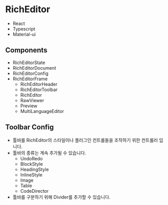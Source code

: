 # RichEditor

- React
- Typescript
- Material-ui

## Components

- RichEditorState
- RichEditorDocument
- RichEditorConfig
- RichEditorFrame
  - RichEditorHeader
  - RichEditorToolbar
  - RichEditor
  - RawViewer
  - Preview
  - MultiLanguageEditor

## Toolbar Config

- 툴바를 RichEditor의 스타일이나 플러그인 컨트롤들을 조작하기 위한 컨트롤러 입니다.
- 툴바의 종류는 계속 추가될 수 있습니다.
  - UndoRedo
  - BlockStyle
  - HeadingStyle
  - InlineStyle
  - Image
  - Table
  - CodeDirector
- 툴바를 구분하기 위해 Divider를 추가할 수 있습니다.
